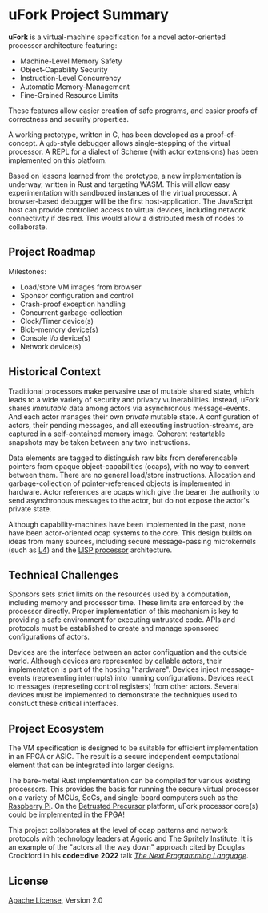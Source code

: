 # uFork Project Summary

**uFork** is a virtual-machine specification
for a novel actor-oriented processor architecture
featuring:

  * Machine-Level Memory Safety
  * Object-Capability Security
  * Instruction-Level Concurrency
  * Automatic Memory-Management
  * Fine-Grained Resource Limits

These features allow easier creation of safe programs,
and easier proofs of correctness and security properties.

A working prototype, written in C,
has been developed as a proof-of-concept.
A `gdb`-style debugger allows single-stepping
of the virtual processor.
A REPL for a dialect of Scheme (with actor extensions)
has been implemented on this platform.

Based on lessons learned from the prototype,
a new implementation is underway,
written in Rust and targeting WASM.
This will allow easy experimentation
with sandboxed instances of the virtual processor.
A browser-based debugger will be the first host-application.
The JavaScript host can provide
controlled access to virtual devices,
including network connectivity if desired.
This would allow a distributed mesh of nodes to collaborate.

## Project Roadmap

Milestones:

  * Load/store VM images from browser
  * Sponsor configuration and control
  * Crash-proof exception handling
  * Concurrent garbage-collection
  * Clock/Timer device(s)
  * Blob-memory device(s)
  * Console i/o device(s)
  * Network device(s)

## Historical Context

Traditional processors make pervasive use of mutable shared state,
which leads to a wide variety of security and privacy vulnerabilities.
Instead, uFork shares _immutable_ data among actors
via asynchronous message-events.
And each actor manages their own _private_ mutable state.
A configuration of actors,
their pending messages,
and all executing instruction-streams,
are captured in a self-contained memory image.
Coherent restartable snapshots
may be taken between any two instructions.

Data elements are tagged to distinguish raw bits
from dereferencable pointers
from opaque object-capabilities (ocaps),
with no way to convert between them.
There are no general load/store instructions.
Allocation and garbage-collection
of pointer-referenced objects
is implemented in hardware.
Actor references are ocaps
which give the bearer the authority
to send asynchronous messages
to the actor,
but do not expose the actor's private state.

Although capability-machines have been implemented in the past,
none have been actor-oriented ocap systems to the core.
This design builds on ideas from
many sources, including
secure message-passing microkernels
(such as [L4](https://doi.org/10.1145/2893177))
and the [LISP processor](https://dspace.mit.edu/handle/1721.1/5731) architecture.

## Technical Challenges

Sponsors sets strict limits on
the resources used by a computation,
including memory and processor time.
These limits are enforced
by the processor directly.
Proper implementation of this mechanism
is key to providing a safe environment
for executing untrusted code.
APIs and protocols must be established
to create and manage
sponsored configurations of actors.

Devices are the interface between
an actor configuation
and the outside world.
Although devices are represented by callable actors,
their implementation is part of the hosting "hardware".
Devices inject message-events
(representing interrupts)
into running configurations.
Devices react to messages
(represeting control registers)
from other actors.
Several devices must be implemented
to demonstrate the techniques
used to constuct these critical interfaces.

## Project Ecosystem

The VM specification is designed to be suitable
for efficient implementation in an FPGA or ASIC.
The result is a secure independent computational element
that can be integrated into larger designs.

The bare-metal Rust implementation
can be compiled for various existing processors.
This provides the basis for
running the secure virtual processor
on a variety of MCUs, SoCs, and single-board computers
such as the [Raspberry Pi](https://www.raspberrypi.com/).
On the [Betrusted Precursor](https://www.crowdsupply.com/sutajio-kosagi/precursor) platform,
uFork processor core(s) could be implemented in the FPGA!

This project collaborates
at the level of ocap patterns and network protocols
with technology leaders at
[Agoric](https://agoric.com/) and [The Spritely Institute](https://community.spritely.institute/).
It is an example of the "actors all the way down" approach
cited by Douglas Crockford in his **code::dive 2022** talk
[_The Next Programming Language_](https://youtu.be/R2idkNdKqpQ?t=2360).

## License

[Apache License](LICENSE), Version 2.0
